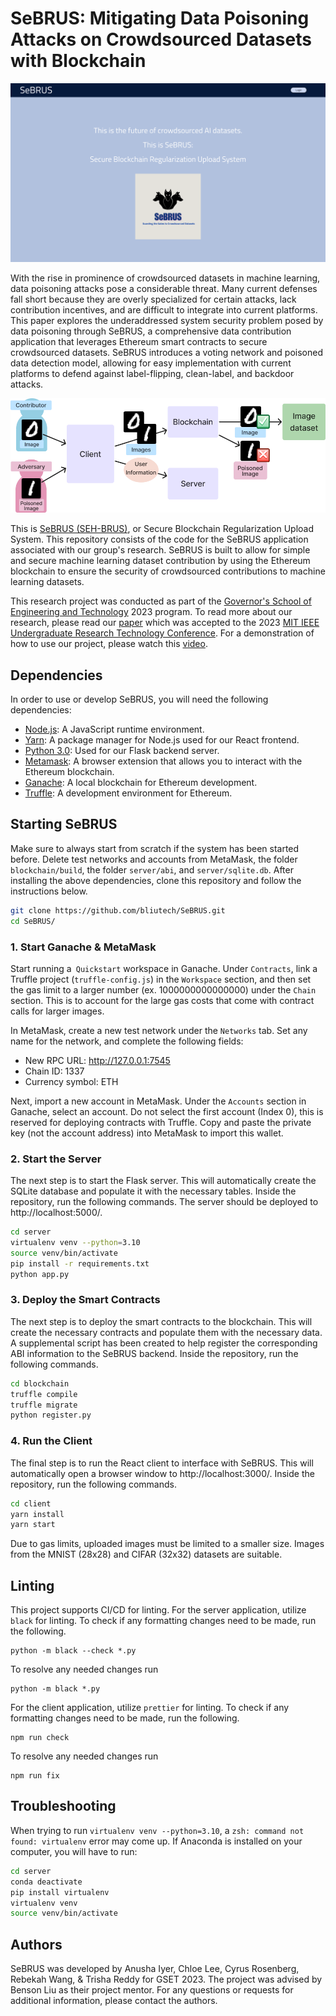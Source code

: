 # SeBRUS: Mitigating Data Poisoning Attacks on Crowdsourced Datasets with Blockchain
![Home page for SeBRUS](./.github/ui.png)

With the rise in prominence of crowdsourced datasets in machine learning, data poisoning attacks pose a considerable threat. Many current defenses fall short because they are overly specialized for certain attacks, lack contribution incentives, and are difficult to integrate into current platforms. This paper explores the underaddressed system security problem posed by data poisoning through SeBRUS, a comprehensive data contribution application that leverages Ethereum smart contracts to secure crowdsourced datasets. SeBRUS introduces a voting network and poisoned data detection model, allowing for easy implementation with current platforms to defend against label-flipping, clean-label, and backdoor attacks.

![System overview for SeBRUS](./.github/overview.png)

This is [SeBRUS (SEH-BRUS)](https://en.wikipedia.org/wiki/Cerberus), or Secure Blockchain Regularization Upload System. This repository consists of the code for the SeBRUS application associated with our group's research. SeBRUS is built to allow for simple and secure machine learning dataset contribution by using the Ethereum blockchain to ensure the security of crowdsourced contributions to machine learning datasets.

This research project was conducted as part of the [Governor's School of Engineering and Technology](https://soe.rutgers.edu/academics/pre-college-engineering-programs/new-jersey-governors-school-engineering-and-technology) 2023 program. To read more about our research, please read our [paper](./.github/paper.pdf) which was accepted to the 2023 [MIT IEEE Undergraduate Research Technology Conference](https://urtc.mit.edu/). For a demonstration of how to use our project, please watch this [video](https://drive.google.com/file/d/1mqfoFTWgBrgPmEPCjlzGkFySi_8S5huI/view?usp=sharing).

## Dependencies
In order to use or develop SeBRUS, you will need the following dependencies:
- [Node.js](https://nodejs.org/en/): A JavaScript runtime environment.
- [Yarn](https://yarnpkg.com/): A package manager for Node.js used for our React frontend.
- [Python 3.0](https://www.python.org/): Used for our Flask backend server.
- [Metamask](https://metamask.io/): A browser extension that allows you to interact with the Ethereum blockchain.
- [Ganache](https://trufflesuite.com/ganache/): A local blockchain for Ethereum development.
- [Truffle](https://www.trufflesuite.com/truffle): A development environment for Ethereum.

## Starting SeBRUS
Make sure to always start from scratch if the system has been started before. Delete test networks and accounts from MetaMask, the folder `blockchain/build`, the folder `server/abi`, and `server/sqlite.db`. After installing the above dependencies, clone this repository and follow the instructions below.

```bash
git clone https://github.com/bliutech/SeBRUS.git
cd SeBRUS/
```

### 1. Start Ganache & MetaMask
Start running a` Quickstart` workspace in Ganache. Under `Contracts`, link a Truffle project (`truffle-config.js`) in the `Workspace` section, and then set the gas limit to a larger number (ex. 1000000000000000) under the `Chain` section. This is to account for the large gas costs that come with contract calls for larger images.

In MetaMask, create a new test network under the `Networks` tab. Set any name for the network, and complete the following fields:

 * New RPC URL: http://127.0.0.1:7545
 * Chain ID: 1337
 * Currency symbol: ETH

Next, import a new account in MetaMask. Under the `Accounts` section in Ganache, select an account. Do not select the first account (Index 0), this is reserved for deploying contracts with Truffle. Copy and paste the private key (not the account address) into MetaMask to import this wallet.

### 2. Start the Server
The next step is to start the Flask server. This will automatically create the SQLite database and populate it with the necessary tables. Inside the repository, run the following commands. The server should be deployed to http://localhost:5000/.

```bash
cd server
virtualenv venv --python=3.10
source venv/bin/activate
pip install -r requirements.txt
python app.py
```

### 3. Deploy the Smart Contracts
The next step is to deploy the smart contracts to the blockchain. This will create the necessary contracts and populate them with the necessary data. A supplemental script has been created to help register the corresponding ABI information to the SeBRUS backend. Inside the repository, run the following commands.

```bash
cd blockchain
truffle compile
truffle migrate
python register.py
```

### 4. Run the Client
The final step is to run the React client to interface with SeBRUS. This will automatically open a browser window to http://localhost:3000/. Inside the repository, run the following commands.

```bash
cd client
yarn install
yarn start
```

Due to gas limits, uploaded images must be limited to a smaller size. Images from the MNIST (28x28) and CIFAR (32x32) datasets are suitable.

## Linting
This project supports CI/CD for linting. For the server application, utilize `black` for linting. To check if any formatting changes need to be made, run the following.

```
python -m black --check *.py
```

To resolve any needed changes run
```
python -m black *.py
```

For the client application, utilize `prettier` for linting. To check if any formatting changes need to be made, run the following.

```
npm run check
```

To resolve any needed changes run
```
npm run fix
```

## Troubleshooting
When trying to run 
```virtualenv venv --python=3.10```, a ```zsh: command not found: virtualenv``` error may come up. If Anaconda is installed on your computer, you will have to run:
```bash
cd server
conda deactivate 
pip install virtualenv
virtualenv venv
source venv/bin/activate
```

## Authors
SeBRUS was developed by Anusha Iyer, Chloe Lee, Cyrus Rosenberg, Rebekah Wang, & Trisha Reddy for GSET 2023. The project was advised by Benson Liu as their project mentor. For any questions or requests for additional information, please contact the authors.
